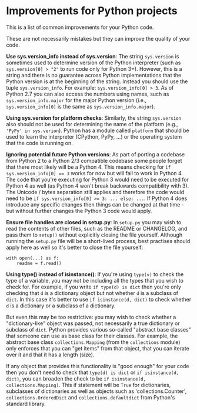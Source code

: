 Improvements for Python projects
================================

This is a list of common improvements for your Python code.

These are not necessarily mistakes but they can improve the quality of your code.

**Use sys.version_info instead of sys.version**:
The string `sys.version` is sometimes used to determine version of the
Python interpreter (such as `sys.version[0] > "2"` to run code only for Python 3+).
However, this is a string and there is no guarantee across Python implementations
that the Python version is at the beginning of the string. Instead you should
use the tuple `sys.version_info`. For example: `sys.version_info[0] > 3`. As of
Python 2.7 you can also access the numbers using names, such as `sys.version_info.major`
for the major Python version (i.e., `sys.version_info[0]` is the same as `sys.version_info.major`).

**Using sys.version for platform checks**:
Similarly, the string `sys.version` also should not be used for determining
the name of the platform (e.g., `'PyPy' in sys.verion`). Python has a module
called `platform` that should be used to learn the interpreter (CPython, PyPy, ...)
or the operating system that the code is running on.

**Ignoring potential future Python versions**:
As part of porting a codebase from Python 2 to a Python 2/3 compatible codebase
some people forget that there most likely will be a Python 4. This means checking
for `if sys.version_info[0] == 3` works for now but will fail to work in Python 4.
The code that you're executing for Python 3 would need to be executed for
Python 4 as well (as Python 4 won't break backwards compatibility with 3). The
Unicode / bytes separation still applies and therefore the code would need to
be `if sys.version_info[0] >= 3: ... else: ...`. If Python 4 does introduce
any specific changes then things can be changed at that time - but without
further changes the Python 3 code would apply.

**Ensure file handles are closed in setup.py**:
In `setup.py` you may wish to read the contents of other files, such as
the README or CHANGELOG, and pass them to `setup()` without explicitly closing
the file yourself. Although running the `setup.py` file will be a short-lived
process, best practises should apply here as well so it's better to close
the file yourself:

    with open(...) as f:
        readme = f.read()

**Using type() instead of isinstance()**:
If you're using `type(v)` to check the type of a variable, you may not be
including all the types that you wish to check for. For example, if you write
`if type(d) is dict` then you're only checking that `d` is a dictionary object
but not whether `d` is a subclass of `dict`. In this case it's better to use
`if isinstance(d, dict)` to check whether `d` is a dictionary or a subclass
of a dictionary.

But even this may be too restrictive: you may wish to check
whether a "dictionary-like" object was passed, not necessarily a true dictionary
or subclass of `dict`. Python provides various so-called "abstract base classes"
that someone can use as base class for their classes. For example, the abstract
base class `collections.Mapping` (from the `collections` module) only enforces
that you can "get items" from that object, that you can iterate over it and that
it has a length (size).

If any object that provides this functionality is "good
enough" for your code then you don't need to check that `type(d) is dict` or
`if isinstance(d, dict)`, you can broaden the check to be
`if isinstance(d, collections.Mapping)`. This if statement will be `True`
for dictionaries, subclasses of dictionaries as well as objects such as
'collections.Counter', `collections.OrderedDict` and `collections.defaultdict`
from Python's standard library.
